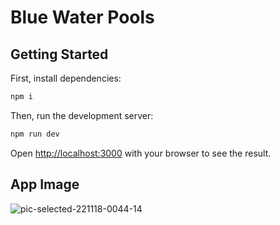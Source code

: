 # Blue Water Pools

## Getting Started

First, install dependencies:

```bash
npm i
```

Then, run the development server:

```bash
npm run dev
```

Open [http://localhost:3000](http://localhost:3000) with your browser to see the result.

## App Image

![pic-selected-221118-0044-14](https://user-images.githubusercontent.com/39035211/202629843-820d8d49-b54f-4bba-8b5b-cf46216a774e.png)

